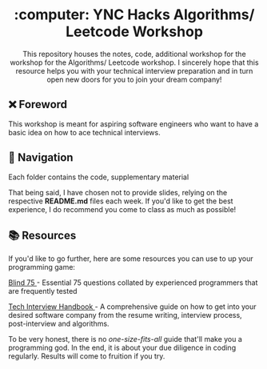 <h1 align="center"> :computer: YNC Hacks Algorithms/ Leetcode Workshop </h1>

<p align="center"> This repository houses the notes, code, additional workshop for the workshop for the Algorithms/ Leetcode workshop. I sincerely hope that this resource helps you with your technical interview preparation and in turn open new doors for you to join your dream company! </p>

## :x: Foreword

This workshop is meant for aspiring software engineers who want to have a basic idea on how to ace technical interviews. 

## :open_file_folder: Navigation 

Each folder contains the code, supplementary material

That being said, I have chosen not to provide slides, relying on the respective **README.md** files each week. If you'd like to get the best experience, I do recommend you come to class as much as possible!

## :books: Resources

If you'd like to go further, here are some resources you can use to up your programming game:

<a href="https://leetcode.com/discuss/general-discussion/460599/blind-75-leetcode-questions"> Blind 75 </a> - Essential 75 questions collated by experienced programmers that are frequently tested

<a href="https://techinterviewhandbook.org/introduction">Tech Interview Handbook </a> - A comprehensive guide on how to get into your desired software company from the resume writing, interview process, post-interview and algorithms. 

To be very honest, there is no *one-size-fits-all* guide that'll make you a programming god. In the end, it is about your due diligence in coding regularly. Results will come to fruition if you try.
